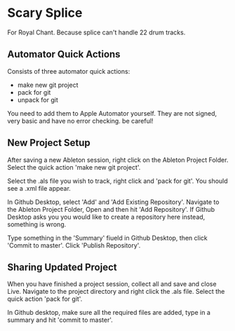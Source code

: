 # Scary Splice

For Royal Chant. Because splice can't handle 22 drum tracks.

## Automator Quick Actions

Consists of three automator quick actions:

- make new git project
- pack for git
- unpack for git

You need to add them to Apple Automator yourself. They are not signed, very basic and have no error checking. be careful!

## New Project Setup
After saving a new Ableton session, right click on the Ableton Project Folder. Select the quick action 'make new git project'.

Select the .als file you wish to track, right click and 'pack for git'. You should see a .xml file appear.

In Github Desktop, select 'Add' and 'Add Existing Repository'. Navigate to the Ableton Project Folder, Open and then hit 'Add Repository'. If Github Desktop asks you you would like to create a repository here instead, something is wrong.

Type something in the 'Summary' fiueld in Github Desktop, then click 'Commit to master'. Click 'Publish Repository'.

## Sharing Updated Project

When you have finished a project session, collect all and save and close Live. Navigate to the project directory and right click the .als file. Select the quick action 'pack for git'.

In Github desktop, make sure all the required files are added, type in a summary and hit 'commit to master'. 
